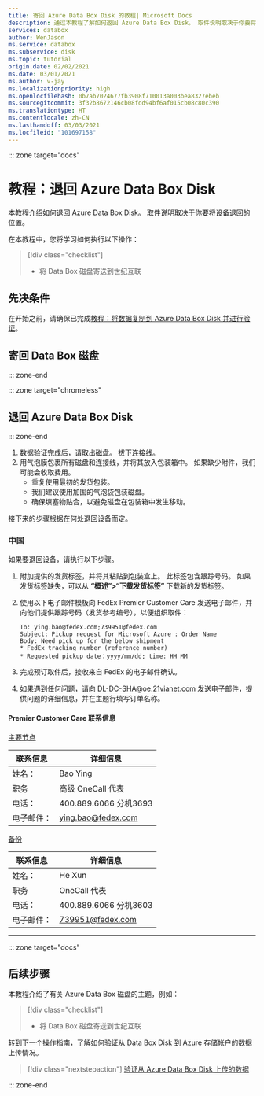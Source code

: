 ```yaml
---
title: 寄回 Azure Data Box Disk 的教程| Microsoft Docs
description: 通过本教程了解如何返回 Azure Data Box Disk。 取件说明取决于你要将设备退回的位置。
services: databox
author: WenJason
ms.service: databox
ms.subservice: disk
ms.topic: tutorial
origin.date: 02/02/2021
ms.date: 03/01/2021
ms.author: v-jay
ms.localizationpriority: high
ms.openlocfilehash: 0b7ab7024677fb3908f710013a003bea8327ebeb
ms.sourcegitcommit: 3f32b8672146cb08fdd94bf6af015cb08c80c390
ms.translationtype: HT
ms.contentlocale: zh-CN
ms.lasthandoff: 03/03/2021
ms.locfileid: "101697158"
---
```

::: zone target="docs"

# <a name="tutorial-return-azure-data-box-disk"></a>教程：退回 Azure Data Box Disk

本教程介绍如何退回 Azure Data Box Disk。 取件说明取决于你要将设备退回的位置。

在本教程中，您将学习如何执行以下操作：

> [!div class="checklist"]
>
> * 将 Data Box 磁盘寄送到世纪互联

## <a name="prerequisites"></a>先决条件

在开始之前，请确保已完成[教程：将数据复制到 Azure Data Box Disk 并进行验证](data-box-disk-deploy-copy-data.md)。

## <a name="ship-data-box-disk-back"></a>寄回 Data Box 磁盘

::: zone-end

::: zone target="chromeless"

## <a name="return-azure-data-box-disk"></a>退回 Azure Data Box Disk

::: zone-end

1. 数据验证完成后，请取出磁盘。 拔下连接线。
2. 用气泡膜包裹所有磁盘和连接线，并将其放入包装箱中。 如果缺少附件，我们可能会收取费用。
    - 重复使用最初的发货包装。  
    - 我们建议使用加固的气泡袋包装磁盘。
    - 确保填塞物贴合，以避免磁盘在包装箱中发生移动。

接下来的步骤根据在何处退回设备而定。 

### <a name="china"></a>中国

如果要退回设备，请执行以下步骤。

1. 附加提供的发货标签，并将其粘贴到包装盒上。 此标签包含跟踪号码。 如果发货标签缺失，可以从 **“概述”>“下载发货标签”** 下载新的发货标签。

2. 使用以下电子邮件模板向 FedEx Premier Customer Care 发送电子邮件，并向他们提供跟踪号码（发货参考编号），以便组织取件：  

   ```output
   To: ying.bao@fedex.com;739951@fedex.com
   Subject: Pickup request for Microsoft Azure : Order Name
   Body: Need pick up for the below shipment
   * FedEx tracking number (reference number)
   * Requested pickup date：yyyy/mm/dd; time: HH MM
   ```

3. 完成预订取件后，接收来自 FedEx 的电子邮件确认。  

4. 如果遇到任何问题，请向 [DL-DC-SHA@oe.21vianet.com](mailto:DL-DC-SHA@oe.21vianet.com) 发送电子邮件，提供问题的详细信息，并在主题行填写订单名称。

#### <a name="premier-customer-care-contact-information"></a>Premier Customer Care 联系信息

<ins>主要节点</ins>

| 联系信息 | 详细信息 |
|---|---|
|姓名：       | Bao Ying|
|职务 | 高级 OneCall 代表 |
|电话：      | 400.889.6066 分机3693 |
|电子邮件：     | [ying.bao@fedex.com](mailto:ying.bao@fedex.com) |

<ins>备份</ins>

| 联系信息 | 详细信息 |
|---|---|
|姓名：       | He Xun|
|职务 | OneCall 代表 |
|电话：      | 400.889.6066 分机3603 |
|电子邮件：     | [739951@fedex.com](mailto:739951@fedex.com) |

---

::: zone target="docs"

## <a name="next-steps"></a>后续步骤

本教程介绍了有关 Azure Data Box 磁盘的主题，例如：

> [!div class="checklist"]
>
> * 将 Data Box 磁盘寄送到世纪互联

转到下一个操作指南，了解如何验证从 Data Box Disk 到 Azure 存储帐户的数据上传情况。

> [!div class="nextstepaction"]
> [验证从 Azure Data Box Disk 上传的数据](./data-box-disk-deploy-upload-verify.md)

::: zone-end
